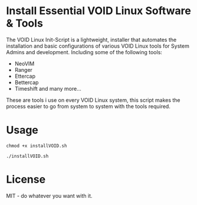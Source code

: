 # Install Essential VOID Linux Software & Tools
The VOID Linux Init-Script is a lightweight, installer that automates the installation and basic configurations of various VOID Linux tools for System Admins and development. Including some of the following tools:
- NeoVIM
- Ranger
- Ettercap
- Bettercap
- Timeshift and many more...

These are tools i use on every VOID Linux system, this script makes the process easier to go from system to system with the tools required.

# Usage
```chmod +x installVOID.sh```

```./installVOID.sh```

# License
MIT - do whatever you want with it.

